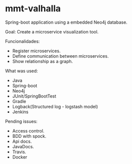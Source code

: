 # mmt-valhalla
Spring-boot application using a embedded Neo4j database.

Goal: 
Create a microservice visualization tool.

Funcionalidades:
- Register microservices.
- Define communication between microservices.
- Show relationship as a graph.

What was used:
- Java
- Spring-boot
- Neo4j
- JUnit/SpringBootTest
- Gradle
- Logback(Structured log - logstash model)
- Jenkins

Pending issues: 
- Access control. 
- BDD with spock. 
- Api docs.
- JavaDocs. 
- Travis.
- Docker
